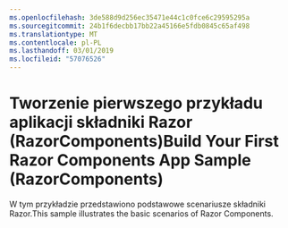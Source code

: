 ```yaml
---
ms.openlocfilehash: 3de588d9d256ec35471e44c1c0fce6c29595295a
ms.sourcegitcommit: 24b1f6decbb17bb22a45166e5fdb0845c65af498
ms.translationtype: MT
ms.contentlocale: pl-PL
ms.lasthandoff: 03/01/2019
ms.locfileid: "57076526"
---
```

# <a name="build-your-first-razor-components-app-sample-razorcomponents"></a><span data-ttu-id="3bb36-101">Tworzenie pierwszego przykładu aplikacji składniki Razor (RazorComponents)</span><span class="sxs-lookup"><span data-stu-id="3bb36-101">Build Your First Razor Components App Sample (RazorComponents)</span></span>

<span data-ttu-id="3bb36-102">W tym przykładzie przedstawiono podstawowe scenariusze składniki Razor.</span><span class="sxs-lookup"><span data-stu-id="3bb36-102">This sample illustrates the basic scenarios of Razor Components.</span></span>
